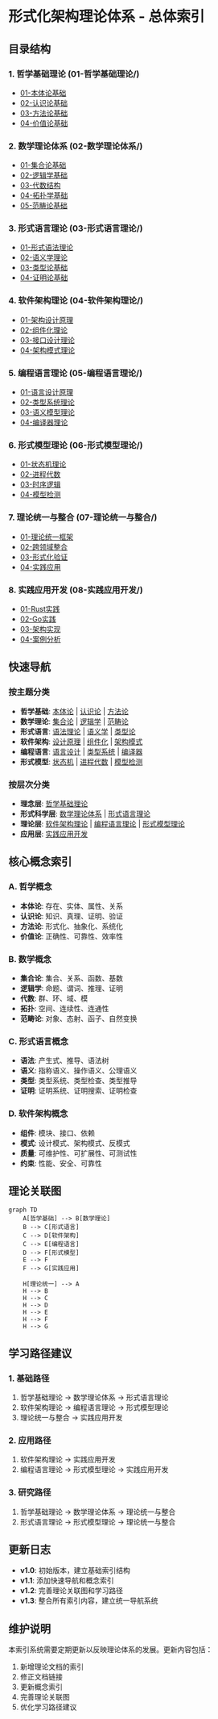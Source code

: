 # 形式化架构理论体系 - 总体索引

## 目录结构

### 1. 哲学基础理论 (01-哲学基础理论/)

- [01-本体论基础](./01-哲学基础理论/01-本体论基础.md)
- [02-认识论基础](./01-哲学基础理论/02-认识论基础.md)
- [03-方法论基础](./01-哲学基础理论/03-方法论基础.md)
- [04-价值论基础](./01-哲学基础理论/04-价值论基础.md)

### 2. 数学理论体系 (02-数学理论体系/)

- [01-集合论基础](./02-数学理论体系/01-集合论基础.md)
- [02-逻辑学基础](./02-数学理论体系/02-逻辑学基础.md)
- [03-代数结构](./02-数学理论体系/03-代数结构.md)
- [04-拓扑学基础](./02-数学理论体系/04-拓扑学基础.md)
- [05-范畴论基础](./02-数学理论体系/05-范畴论基础.md)

### 3. 形式语言理论 (03-形式语言理论/)

- [01-形式语法理论](./03-形式语言理论/01-形式语法理论.md)
- [02-语义学理论](./03-形式语言理论/02-语义学理论.md)
- [03-类型论基础](./03-形式语言理论/03-类型论基础.md)
- [04-证明论基础](./03-形式语言理论/04-证明论基础.md)

### 4. 软件架构理论 (04-软件架构理论/)

- [01-架构设计原理](./04-软件架构理论/01-架构设计原理.md)
- [02-组件化理论](./04-软件架构理论/02-组件化理论.md)
- [03-接口设计理论](./04-软件架构理论/03-接口设计理论.md)
- [04-架构模式理论](./04-软件架构理论/04-架构模式理论.md)

### 5. 编程语言理论 (05-编程语言理论/)

- [01-语言设计原理](./05-编程语言理论/01-语言设计原理.md)
- [02-类型系统理论](./05-编程语言理论/02-类型系统理论.md)
- [03-语义模型理论](./05-编程语言理论/03-语义模型理论.md)
- [04-编译器理论](./05-编程语言理论/04-编译器理论.md)

### 6. 形式模型理论 (06-形式模型理论/)

- [01-状态机理论](./06-形式模型理论/01-状态机理论.md)
- [02-进程代数](./06-形式模型理论/02-进程代数.md)
- [03-时序逻辑](./06-形式模型理论/03-时序逻辑.md)
- [04-模型检测](./06-形式模型理论/04-模型检测.md)

### 7. 理论统一与整合 (07-理论统一与整合/)

- [01-理论统一框架](./07-理论统一与整合/01-理论统一框架.md)
- [02-跨领域整合](./07-理论统一与整合/02-跨领域整合.md)
- [03-形式化验证](./07-理论统一与整合/03-形式化验证.md)
- [04-实践应用](./07-理论统一与整合/04-实践应用.md)

### 8. 实践应用开发 (08-实践应用开发/)

- [01-Rust实践](./08-实践应用开发/01-Rust实践.md)
- [02-Go实践](./08-实践应用开发/02-Go实践.md)
- [03-架构实现](./08-实践应用开发/03-架构实现.md)
- [04-案例分析](./08-实践应用开发/04-案例分析.md)

## 快速导航

### 按主题分类

- **哲学基础**: [本体论](./01-哲学基础理论/01-本体论基础.md) | [认识论](./01-哲学基础理论/02-认识论基础.md) | [方法论](./01-哲学基础理论/03-方法论基础.md)
- **数学理论**: [集合论](./02-数学理论体系/01-集合论基础.md) | [逻辑学](./02-数学理论体系/02-逻辑学基础.md) | [范畴论](./02-数学理论体系/05-范畴论基础.md)
- **形式语言**: [语法理论](./03-形式语言理论/01-形式语法理论.md) | [语义学](./03-形式语言理论/02-语义学理论.md) | [类型论](./03-形式语言理论/03-类型论基础.md)
- **软件架构**: [设计原理](./04-软件架构理论/01-架构设计原理.md) | [组件化](./04-软件架构理论/02-组件化理论.md) | [架构模式](./04-软件架构理论/04-架构模式理论.md)
- **编程语言**: [语言设计](./05-编程语言理论/01-语言设计原理.md) | [类型系统](./05-编程语言理论/02-类型系统理论.md) | [编译器](./05-编程语言理论/04-编译器理论.md)
- **形式模型**: [状态机](./06-形式模型理论/01-状态机理论.md) | [进程代数](./06-形式模型理论/02-进程代数.md) | [模型检测](./06-形式模型理论/04-模型检测.md)

### 按层次分类

- **理念层**: [哲学基础理论](./01-哲学基础理论/)
- **形式科学层**: [数学理论体系](./02-数学理论体系/) | [形式语言理论](./03-形式语言理论/)
- **理论层**: [软件架构理论](./04-软件架构理论/) | [编程语言理论](./05-编程语言理论/) | [形式模型理论](./06-形式模型理论/)
- **应用层**: [实践应用开发](./08-实践应用开发/)

## 核心概念索引

### A. 哲学概念

- **本体论**: 存在、实体、属性、关系
- **认识论**: 知识、真理、证明、验证
- **方法论**: 形式化、抽象化、系统化
- **价值论**: 正确性、可靠性、效率性

### B. 数学概念

- **集合论**: 集合、关系、函数、基数
- **逻辑学**: 命题、谓词、推理、证明
- **代数**: 群、环、域、模
- **拓扑**: 空间、连续性、连通性
- **范畴论**: 对象、态射、函子、自然变换

### C. 形式语言概念

- **语法**: 产生式、推导、语法树
- **语义**: 指称语义、操作语义、公理语义
- **类型**: 类型系统、类型检查、类型推导
- **证明**: 证明系统、证明搜索、证明检查

### D. 软件架构概念

- **组件**: 模块、接口、依赖
- **模式**: 设计模式、架构模式、反模式
- **质量**: 可维护性、可扩展性、可测试性
- **约束**: 性能、安全、可靠性

## 理论关联图

```mermaid
graph TD
    A[哲学基础] --> B[数学理论]
    B --> C[形式语言]
    C --> D[软件架构]
    C --> E[编程语言]
    D --> F[形式模型]
    E --> F
    F --> G[实践应用]
    
    H[理论统一] --> A
    H --> B
    H --> C
    H --> D
    H --> E
    H --> F
    H --> G
```

## 学习路径建议

### 1. 基础路径

1. 哲学基础理论 → 数学理论体系 → 形式语言理论
2. 软件架构理论 → 编程语言理论 → 形式模型理论
3. 理论统一与整合 → 实践应用开发

### 2. 应用路径

1. 软件架构理论 → 实践应用开发
2. 编程语言理论 → 形式模型理论 → 实践应用开发

### 3. 研究路径

1. 哲学基础理论 → 数学理论体系 → 理论统一与整合
2. 形式语言理论 → 形式模型理论 → 理论统一与整合

## 更新日志

- **v1.0**: 初始版本，建立基础索引结构
- **v1.1**: 添加快速导航和概念索引
- **v1.2**: 完善理论关联图和学习路径
- **v1.3**: 整合所有索引内容，建立统一导航系统

## 维护说明

本索引系统需要定期更新以反映理论体系的发展。更新内容包括：

1. 新增理论文档的索引
2. 修正文档链接
3. 更新概念索引
4. 完善理论关联图
5. 优化学习路径建议
